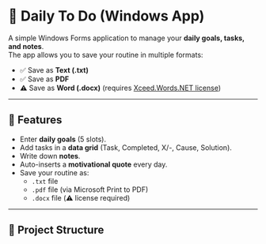 # 📝 Daily To Do (Windows App)

A simple Windows Forms application to manage your **daily goals, tasks, and notes**.  
The app allows you to save your routine in multiple formats:

- ✅ Save as **Text (.txt)**
- ✅ Save as **PDF**
- ⚠️ Save as **Word (.docx)** (requires [Xceed.Words.NET license](https://xceed.com/xceed-words-for-net/))

---

## 🚀 Features
- Enter **daily goals** (5 slots).
- Add tasks in a **data grid** (Task, Completed, X/-, Cause, Solution).
- Write down **notes**.
- Auto-inserts a **motivational quote** every day.
- Save your routine as:
  - `.txt` file
  - `.pdf` file (via Microsoft Print to PDF)
  - `.docx` file (⚠️ license required)

---

## 📂 Project Structure
